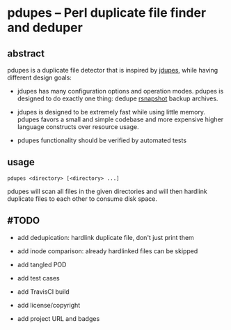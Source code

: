 pdupes – Perl duplicate file finder and deduper
===============================================

abstract
--------

pdupes is a duplicate file detector that is inspired by
[jdupes](https://github.com/jbruchon/jdupes), while having
different design goals:

* jdupes has many configuration options and operation modes.
  pdupes is designed to do exactly one thing: dedupe
  [rsnapshot](http://rsnapshot.org/) backup archives.

* jdupes is designed to be extremely fast while using little memory.
  pdupes favors a small and simple codebase and more expensive higher
  language constructs over resource usage.

* pdupes functionality should be verified by automated tests


usage
-----

`pdupes <directory> [<directory> ...]`

pdupes will scan all files in the given directories and will then
hardlink duplicate files to each other to consume disk space.


#TODO
-----

* add dedupication: hardlink duplicate file, don't just print them

* add inode comparison: already hardlinked files can be skipped

* add tangled POD

* add test cases

* add TravisCI build
  
* add license/copyright

* add project URL and badges
